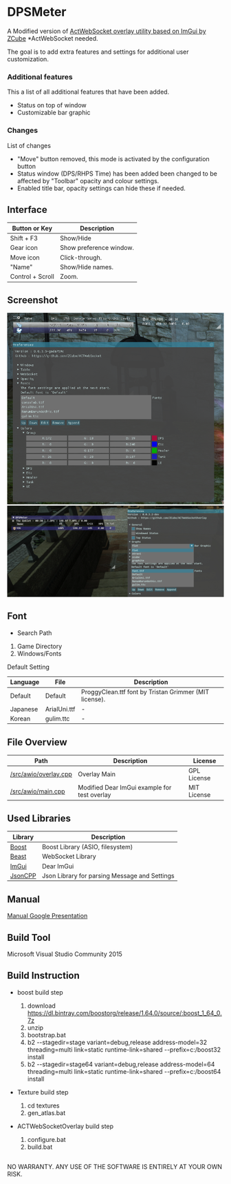 # DPSMeter
A Modified version of [ActWebSocket overlay utility based on ImGui by ZCube](https://github.com/ZCube/ACTWebSocketOverlay)
*ActWebSocket needed.

The goal is to add extra features and settings for additional user customization.


### Additional features
This a list of all additional features that have been added.
* Status on top of window
* Customizable bar graphic

### Changes
List of changes
* "Move" button removed, this mode is activated by the configuration button
* Status window (DPS/RHPS Time) has been added been changed to be affected by "Toolbar" opacity and colour settings.
* Enabled title bar, opacity settings can hide these if needed.




## Interface
Button or Key | Description
-------- | ----
Shift + F3 | Show/Hide
Gear icon | Show preference window.
Move icon | Click-through.
"Name" | Show/Hide names.
Control + Scroll | Zoom.

## Screenshot
![N|Solid](https://raw.githubusercontent.com/Falgern/ACTWebSocketOverlay/master/screenshot.png)
![N|Solid](https://raw.githubusercontent.com/Falgern/ACTWebSocketOverlay/master/screenshot3.png)

## Font
* Search Path
1. Game Directory
2. Windows/Fonts

Default Setting

Language | File | Description
-------- | ---- | --------
Default | Default | ProggyClean.ttf font by Tristan Grimmer (MIT license).
Japanese | ArialUni.ttf | -
Korean | gulim.ttc | -

## File Overview
Path | Description | License 
---- | ----------- | -------
[/src/awio/overlay.cpp](/src/awio/overlay.cpp) | Overlay Main | GPL License
[/src/awio/main.cpp](/src/awio/main.cpp) | Modified Dear ImGui example for test overlay | MIT License

## Used Libraries
Library | Description
------- | -----------
[Boost](https://boost.org) | Boost Library (ASIO, filesystem)
[Beast](https://github.com/vinniefalco/Beast) | WebSocket Library
[ImGui](https://github.com/ocornut/imgui) | Dear ImGui 
[JsonCPP](https://github.com/open-source-parsers/jsoncpp) | Json Library for parsing Message and Settings

## Manual
[Manual Google Presentation](https://docs.google.com/presentation/d/19uWnxraScX6bXAaX3My4YcTMnHZPDmXxNpg8QXjCeDY/pub?start=false&loop=false&delayms=3000)


## Build Tool
Microsoft Visual Studio Community 2015

## Build Instruction
* boost build step
    1. download https://dl.bintray.com/boostorg/release/1.64.0/source/:boost_1_64_0.7z
    2. unzip
    3. bootstrap.bat
    4. b2 --stagedir=stage   variant=debug,release address-model=32 threading=multi link=static runtime-link=shared --prefix=c:/boost32 install
    5. b2 --stagedir=stage64 variant=debug,release address-model=64 threading=multi link=static runtime-link=shared --prefix=c:/boost64 install

* Texture build step
    1. cd textures
    2. gen_atlas.bat
    
* ACTWebSocketOverlay build step
    1. configure.bat
    2. build.bat


##

NO WARRANTY. ANY USE OF THE SOFTWARE IS ENTIRELY AT YOUR OWN RISK.